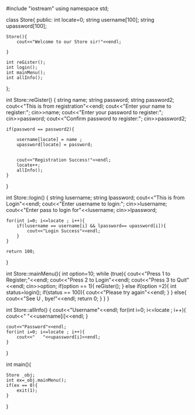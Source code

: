 #include "iostream"
using namespace std;

class Store{
public:
    int locate=0;
    string username[100];
    string upassword[100];

    Store(){
        cout<<"Welcome to our Store sir!"<<endl;

    }

    int reGister();
    int login();
    int mainMenu();
    int allInfo();



};

int Store::reGister() {
    string name;
    string password;
    string password2;
    cout<<"This is from registration"<<endl;
    cout<<"Enter your name to register:";
    cin>>name;
    cout<<"Enter your password to register:";
    cin>>password;
    cout<<"Confirm password to register:";
    cin>>password2;


    if(password == password2){

        username[locate] = name ;
        upassword[locate] = password;


        cout<<"Registration Success!"<<endl;
        locate++;
        allInfo();
    }

}

int Store::login() {
    string lusername;
    string lpassword;
    cout<<"This is from Login"<<endl;
    cout<<"Enter username to login:";
    cin>>lusername;
    cout<<"Enter pass to login for"<<lusername;
    cin>>lpassword;


    for(int i=0; i<=locate ; i++){
        if(lusername == username[i] && lpassword== upassword[i]){
            cout<<"Login Success"<<endl;
        }
    }

    return 100;

}

int Store::mainMenu(){
    int option=10;
    while (true){
        cout<<"Press 1 to Register;"<<endl;
        cout<<"Press 2 to Login"<<endl;
        cout<<"Press 3 to Quit"<<endl;
        cin>>option;
        if(option == 1){
            reGister();
        } else if(option =2){
            int status=login();
            if(status == 100){
                cout<<"Please try again"<<endl;
            }
        } else{
            cout<<"See U , bye!"<<endl;
            return 0;
        }
    }
}

int Store::allInfo() {
    cout<<"Username"<<endl;
    for(int i=0; i<=locate ; i++){
        cout<<"   "<<username[i]<<endl;
    }

    cout<<"Password"<<endl;
    for(int i=0; i<=locate ; i++){
        cout<<"   "<<upassword[i]<<endl;
    }
}

int main(){

    Store _obj;
    int ex=_obj.mainMenu();
    if(ex == 0){
        exit(1);
    }
}

